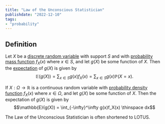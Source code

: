 ```yaml
---
title: "Law of the Unconscious Statistician"
publishdate: "2022-12-10"
tags:
- "probability"
---
```


## Definition
Let $X$ be a [discrete random variable](statistics/random-variable.md) with support $S$ and with [probability mass function](statistics/probability-mass-function.md) $f_X(x)$ where $x \in S$, and let $g(X)$ be some function of $X$. Then the [expectation](statistics/expectation.md) of $g(X)$ is given by
$$\mathbb{E}(g(X)) = \sum_{x \in S} g(x)f_X(x) = \sum_{x \in S} g(x) \mathbb{P}(X = x).$$

If $X: \Omega \to \mathbb{R}$ is a continuous random variable with [probability density function](statistics/probability-density-function.md) $f_X(x)$ where $x \in \Omega$, and let $g(X)$ be some function of $X$. Then the expectation of $g(X)$ is given by
$$\mathbb{E}(g(X)) = \int_{-\infty}^\infty g(x)f_X(x) \thinspace dx$$

The Law of the Unconscious Statistician is often shortened to LOTUS.
